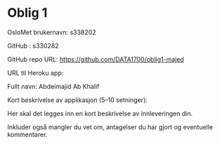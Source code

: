 # Oblig 1

OsloMet brukernavn: s338202

GitHub : s330282

GitHub repo URL: https://github.com/DATA1700/oblig1-majed

URL til Heroku app: 

Fullt navn: Abdeimajid Ab Khalif

Kort beskrivelse av applikasjon (5–10 setninger): 

Her skal det legges inn en kort beskrivelse av innleveringen din.

Inkluder også mangler du vet om, antagelser du har gjort og eventuelle kommentarer.
